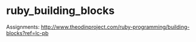 ruby_building_blocks
====================
Assignments:
http://www.theodinproject.com/ruby-programming/building-blocks?ref=lc-pb

